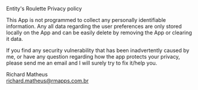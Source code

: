 Entity's Roulette Privacy policy

This App is not programmed to collect any personally identifiable information. Any all data regarding the user preferences are only stored locally on the App and can be easily delete by removing the App or clearing it data.

If you find any security vulnerability that has been inadvertently caused by me, or have any question regarding how the app protects your privacy, please send me an email and I will surely try to fix it/help you.

Richard Matheus<br/>
richard.matheus@rmapps.com.br
